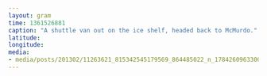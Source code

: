 ```yaml
---
layout: gram
time: 1361526881
caption: "A shuttle van out on the ice shelf, headed back to McMurdo."
latitude: 
longitude: 
media:
- media/posts/201302/11263621_815342545179569_864485022_n_17842609633000351.jpg
---
```

